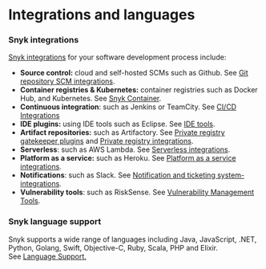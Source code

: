 # Integrations and languages

### Snyk integrations

[Snyk integrations](https://docs.snyk.io/integrations) for your software development process include:

* **Source control:** cloud and self-hosted SCMs such as Github. See [Git repository SCM integrations](https://support.snyk.io/hc/en-us/sections/360001138098-Git-repository-SCM-integrations).
* **Container registries & Kubernetes:** container registries such as Docker Hub, and Kubernetes. See [Snyk Container](https://docs.snyk.io/snyk-container).
* **Continuous integration**: such as Jenkins or TeamCity. See [CI/CD Integrations](https://support.snyk.io/hc/en-us/sections/360001152577-CI-CD-integrations)
* **IDE plugins:** using IDE tools such as Eclipse. See [IDE tools](https://support.snyk.io/hc/en-us/sections/360001138118-IDE-tools).
* **Artifact repositories:** such as Artifactory. See [Private registry gatekeeper plugins](https://support.snyk.io/hc/en-us/sections/360004237917-Private-registry-gatekeeper-plugins) and [Private registry integrations](https://support.snyk.io/hc/en-us/sections/360001138158-Private-registry-integrations).
* **Serverless**: such as AWS Lambda. See [Serverless integrations](https://support.snyk.io/hc/en-us/sections/360001152617-Serverless-integrations).
* **Platform as a service:** such as Heroku. See [Platform as a service integrations](https://support.snyk.io/hc/en-us/sections/360001152597-Platform-as-a-service-integrations). 
* **Notifications**: such as Slack. See [Notification and ticketing system-integrations](https://support.snyk.io/hc/en-us/sections/360001138178-Notification-and-ticketing-system-integrations).
* **Vulnerability tools**: such as RiskSense. See [Vulnerability Management Tools](https://support.snyk.io/hc/en-us/sections/360003642858-Vulnerability-Management-Tools).

### Snyk language support

Snyk supports a wide range of languages including Java, JavaScript, .NET, Python, Golang, Swift, Objective-C, Ruby, Scala, PHP and Elixir.  
See [Language Support.](https://support.snyk.io/hc/en-us/categories/360000456257-Language-support)

